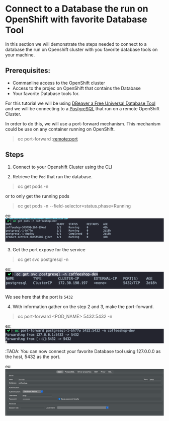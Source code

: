 # Connect to a Database the run on OpenShift with favorite Database Tool

In this section we will demonstrate the steps needed to connect to a database the run on Openshift cluster with you favorite database tools on your machine.

## Prerequisites:

* Commanline access to the OpenShift cluster 
* Access to the projec on OpenShift that contains the Database
* Your favorite Database tools for.

For this tutorial we will be using [DBeaver a Free Universal Database Tool](https://dbeaver.io/) and we will be connecting to a [PostgreSQL](https://www.postgresql.org/) that run on a remote OpenShift Cluster.

In order to do this, we will use a port-forward mechanism. This mechanism could be use on any container running on OpenShift.
> oc port-forward <pod-name> <local-port>:<remote:port>

## Steps

1. Connect to your Openshift Cluster using the CLI

2. Retrieve the `Pod` that run the database.
> oc get pods -n <project-where-db-was-created>

or to only get the running pods
> oc get pods -n <project-where-db-was-created> --field-selector=status.phase=Running

ex:
![Get Pods](images/get-pods-result.png)

3. Get the port expose for the service
> oc get svc postgresql -n <project-where-db-was-created>

ex:
![Get SVC](images/get-svc-result.png)

We see here that the port is `5432`

4. With information gather on the step 2 and 3, make the port-forward.
> oc port-forward <POD_NAME> 5432:5432 -n <project-where-db-was-created>

ex:
![Port Forward](images/port-forward.png)


:TADA: You can now connect your favorite Database tool using 127.0.0.0 as the host, 5432 as the port.

ex:
![dbeaver](images/dbeaver-connection.png)
